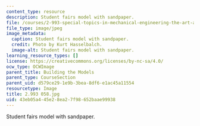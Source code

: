 ```yaml
---
content_type: resource
description: Student fairs model with sandpaper.
file: /courses/2-993-special-topics-in-mechanical-engineering-the-art-and-science-of-boat-design-january-iap-2007/43eb05a445e28ea27f98652baae99938_2993058.jpg
file_type: image/jpeg
image_metadata:
  caption: Student fairs model with sandpaper.
  credit: Photo by Kurt Hasselbalch.
  image-alt: Student fairs model with sandpaper.
learning_resource_types: []
license: https://creativecommons.org/licenses/by-nc-sa/4.0/
ocw_type: OCWImage
parent_title: Building the Models
parent_type: CourseSection
parent_uid: d579ce29-1e9b-3bea-8df6-e1ac45a11554
resourcetype: Image
title: 2.993 058.jpg
uid: 43eb05a4-45e2-8ea2-7f98-652baae99938
---
```

Student fairs model with sandpaper.